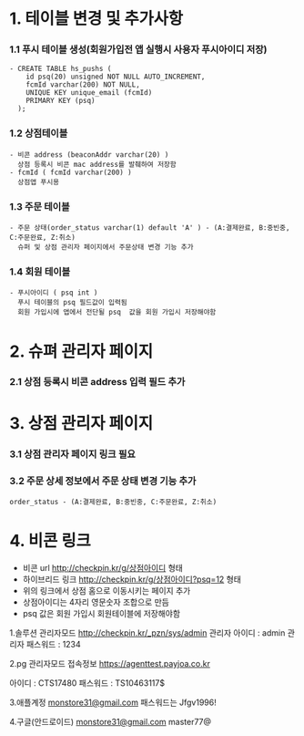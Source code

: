 
# 1. 테이블 변경 및 추가사항
  ###  1.1 푸시 테이블 생성(회원가입전 앱 실행시 사용자 푸시아이디 저장)
    - CREATE TABLE hs_pushs ( 
        id psq(20) unsigned NOT NULL AUTO_INCREMENT,
        fcmId varchar(200) NOT NULL,
        UNIQUE KEY unique_email (fcmId)  
        PRIMARY KEY (psq)
      );
  ###  1.2 상점테이블
    - 비콘 address (beaconAddr varchar(20) )
      상점 등록시 비콘 mac address를 발췌하여 저장함
    - fcmId ( fcmId varchar(200) )
      상점앱 푸시용 
      
  ###  1.3 주문 테이블  
    - 주문 상태(order_status varchar(1) default 'A' ) - (A:결제완료, B:중빈중, C:주문완료, Z:취소)
      슈퍼 및 상점 관리자 페이지에서 주문상태 변경 기능 추가 
  ###  1.4 회원 테이블 
    - 푸시아이디 ( psq int )
      푸시 테이블의 psq 필드값이 입력됨
      회원 가입시에 앱에서 전단될 psq  값을 회원 가입시 저장해야함
      
# 2. 슈펴 관리자 페이지
  ###  2.1 상점 등록시 비콘 address 입력 필드 추가
  
# 3. 상점 관리자 페이지 
  ###  3.1 상점 관리자 페이지 링크 필요
  ###  3.2 주문 상세 정보에서 주문 상태 변경 기능 추가 
    order_status - (A:결제완료, B:중빈중, C:주문완료, Z:취소)
    
# 4. 비콘 링크
  - 비콘 url http://checkpin.kr/g/상점아이디 형태
  - 하이브리드 링크 http://checkpin.kr/g/상점아이디?psq=12 형태
  - 위의 링크에서 상점 홈으로 이동시키는 페이지 추가
  - 상점아이디는 4자리 영문숫자 조합으로 만듬
  - psq 값은 회원 가입시 회원테이블에 저장해야함
  
 
 
 1.솔루션 관리자모드
http://checkpin.kr/_pzn/sys/admin
관리자 아이디 : admin
관리자 패스워드 : 1234

2.pg 관리자모드 접속정보
https://agenttest.payjoa.co.kr

아이디 : CTS17480
패스워드 : TS10463117$

3.애플계정
monstore31@gmail.com 
패스워드는 Jfgv1996!

4.구글(안드로이드)
monstore31@gmail.com
master77@
